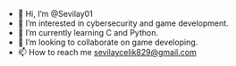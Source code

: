 - 👋 Hi, I’m @Sevilay01
- 👀 I’m interested in cybersecurity and game development.
- 🌱 I’m currently learning C and Python.
- 💞️ I’m looking to collaborate on game developing.
- 📫 How to reach me sevilaycelik829@gmail.com

<!---
Sevilay01/Sevilay01 is a ✨ special ✨ repository because its `README.md` (this file) appears on your GitHub profile.
You can click the Preview link to take a look at your changes.
--->
